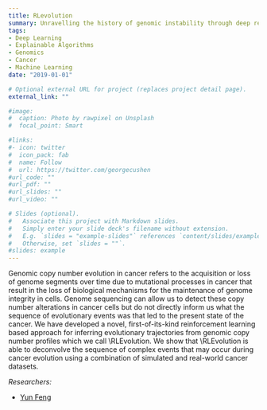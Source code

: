 ```yaml
---
title: RLevolution
summary: Unravelling the history of genomic instability through deep reinforcement learning.
tags:
- Deep Learning
- Explainable Algorithms
- Genomics
- Cancer
- Machine Learning
date: "2019-01-01"

# Optional external URL for project (replaces project detail page).
external_link: ""

#image:
#  caption: Photo by rawpixel on Unsplash
#  focal_point: Smart

#links:
#- icon: twitter
#  icon_pack: fab
#  name: Follow
#  url: https://twitter.com/georgecushen
#url_code: ""
#url_pdf: ""
#url_slides: ""
#url_video: ""

# Slides (optional).
#   Associate this project with Markdown slides.
#   Simply enter your slide deck's filename without extension.
#   E.g. `slides = "example-slides"` references `content/slides/example-slides.md`.
#   Otherwise, set `slides = ""`.
#slides: example
---
```


Genomic copy number evolution in cancer refers to the acquisition or loss of genome segments over time due to mutational processes in cancer that result in the loss of biological mechanisms for the maintenance of genome integrity in cells. Genome sequencing can allow us to detect these copy number alterations in cancer cells but do not directly inform us what the sequence of evolutionary events was that led to the present state of the cancer. We have developed a novel, first-of-its-kind reinforcement learning based approach for inferring evolutionary trajectories from genomic copy number profiles which we call \RLEvolution. We show that \RLEvolution is able to deconvolve the sequence of complex events that may occur during cancer evolution using a combination of simulated and real-world cancer datasets.

*Researchers:*

- [Yun Feng](/authors/feng/)

